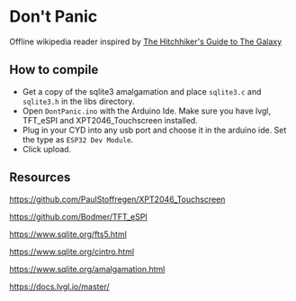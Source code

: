 # Don't Panic
Offline wikipedia reader inspired by [The Hitchhiker's Guide to The Galaxy](https://en.wikipedia.org/wiki/The_Hitchhiker%27s_Guide_to_the_Galaxy)

## How to compile
- Get a copy of the sqlite3 amalgamation and place `sqlite3.c` and `sqlite3.h` in the libs directory.
- Open `DontPanic.ino` with the Arduino Ide. Make sure you have lvgl, TFT_eSPI and XPT2046_Touchscreen installed.
- Plug in your CYD into any usb port and choose it in the arduino ide. Set the type as `ESP32 Dev Module`.
- Click upload.

## Resources
https://github.com/PaulStoffregen/XPT2046_Touchscreen

https://github.com/Bodmer/TFT_eSPI


https://www.sqlite.org/fts5.html

https://www.sqlite.org/cintro.html

https://www.sqlite.org/amalgamation.html


https://docs.lvgl.io/master/
